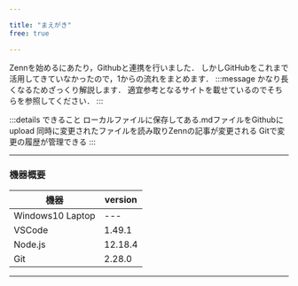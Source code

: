 ```yaml
---

title: "まえがき"
free: true

---
```


Zennを始めるにあたり，Githubと連携を行いました．
しかしGitHubをこれまで活用してきていなかったので，1からの流れをまとめます．
:::message
かなり長くなるためざっくり解説します．
適宜参考となるサイトを載せているのでそちらを参照してください．
:::

:::details できること
ローカルファイルに保存してある.mdファイルをGithubにupload
同時に変更されたファイルを読み取りZennの記事が変更される
Gitで変更の履歴が管理できる
:::

-----
### 機器概要
| 機器 | version |
| ---- | ---- |
| Windows10 Laptop | --- |
| VSCode | 1.49.1 |
| Node.js | 12.18.4 |
| Git | 2.28.0 |

-----

